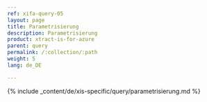 ```yaml
---
ref: xifa-query-05
layout: page
title: Parametrisierung
description: Parametrisierung
product: xtract-is-for-azure
parent: query
permalink: /:collection/:path
weight: 5
lang: de_DE

---
```

{% include _content/de/xis-specific/query/parametrisierung.md  %}
